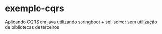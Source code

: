 # exemplo-cqrs

Aplicando CQRS em java utilizando springboot + sql-server sem utilização de bibliotecas de terceiros
